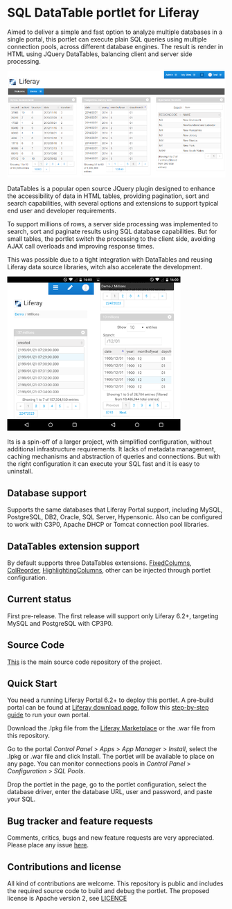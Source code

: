 # SQL DataTable portlet for Liferay
Aimed to deliver a simple and fast option to analyze multiple databases in a single portal, this portlet can execute plain SQL queries using multiple connection pools, across different database engines. The result is render in HTML using JQuery DataTables, balancing client and server side processing.

![3 engines](images/screenshot-small.png)

DataTables is a popular open source JQuery plugin designed to enhance the accessibility of data in HTML tables, providing pagination, sort and search capabilities, with several options and extensions to support typical end user and developer requirements.

To support millions of rows, a server side processing was implemented to search, sort and paginate results using SQL database capabilities. But for small tables, the portlet switch the processing to the client side, avoiding AJAX call overloads and improving response times. 

This was possible due to a tight integration with DataTables and reusing Liferay data source libraries, witch also accelerate the development.

![Extra small devices](images/screenshot-xs-small.png)![Extra small search](images/screenshot-xs-search-small.png)

Its is a spin-off of a larger project, with simplified configuration, without additional infrastructure requirements. It lacks of metadata management, caching mechanisms and abstraction of queries and connections. But with the right configuration it can execute your SQL fast and it is easy to uninstall.

## Database support
Supports the same databases that Liferay Portal support, including MySQL, PostgreSQL, DB2, Oracle, SQL Server, Hypensonic. Also can be configured to work with C3P0, Apache DHCP or Tomcat connection pool libraries.

## DataTables extension support
By default supports three DataTables extensions. [FixedColumns](https://www.datatables.net/extensions/fixedcolumns/), [ColReorder](https://www.datatables.net/extensions/colreorder/), [HighlightingColumns](https://datatables.net/examples/api/highlight.html), other can be injected through portlet configuration.

## Current status
First pre-release. The first release will support only Liferay 6.2+, targeting MySQL and PostgreSQL with CP3P0.

## Source Code
[This](https://github.com/flarroca/sql-datatable-portlet) is the main source code repository of the project.

## Quick Start
You need a running Liferay Portal 6.2+ to deploy this portlet. A pre-build portal can be found at [Liferay download page](http://liferay.com/downloads), follow this [step-by-step guide](http://liferay.com/quick-start) to run your own portal.

Download the .lpkg file from the [Liferay Marketplace](http://www.liferay.com/marketplace) or the .war file from this repository.

Go to the portal *Control Panel* > *Apps* > *App Manager* > *Install*, select the .lpkg or .war file and click Install.  The portlet will be available to place on any page. You can monitor connections pools in *Control Panel* > *Configuration* > *SQL Pools*.

Drop the portlet in the page, go to the portlet configuration, select the database driver, enter the database URL, user and password, and paste your SQL. 

## Bug tracker and feature requests
Comments, critics, bugs and new feature requests are very appreciated. Please place any issue [here](https://github.com/flarroca/sqldatatable-portlet/issues/new).  

## Contributions and license
All kind of contributions are welcome. This repository is public and includes the required source code to build and debug the portlet. The proposed license is Apache version 2, see [LICENCE](https://raw.githubusercontent.com/flarroca/sqldatatable-portlet/master/LICENSE)